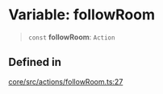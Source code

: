 # Variable: followRoom

> `const` **followRoom**: `Action`

## Defined in

[core/src/actions/followRoom.ts:27](https://github.com/ai16z/eliza/blob/f44765cf90f453d2ecf80e9a2e5e7bb6d1533f70/core/src/actions/followRoom.ts#L27)
